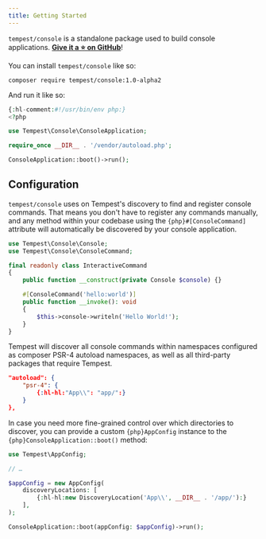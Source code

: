 ```yaml
---
title: Getting Started
---
```


`tempest/console` is a standalone package used to build console applications. [**Give it a ⭐️ on GitHub**](https://github.com/tempestphp/tempest-console)! 

You can install `tempest/console` like so:

```
composer require tempest/console:1.0-alpha2
```

And run it like so:

```php
{:hl-comment:#!/usr/bin/env php:}
<?php

use Tempest\Console\ConsoleApplication;

require_once __DIR__ . '/vendor/autoload.php';

ConsoleApplication::boot()->run();
```

## Configuration

`tempest/console` uses on Tempest's discovery to find and register console commands. That means you don't have to register any commands manually, and any method within your codebase using the `{php}#[ConsoleCommand]` attribute will automatically be discovered by your console application.

```php
use Tempest\Console\Console;
use Tempest\Console\ConsoleCommand;

final readonly class InteractiveCommand
{
    public function __construct(private Console $console) {}

    #[ConsoleCommand('hello:world')]
    public function __invoke(): void
    {
        $this->console->writeln('Hello World!');
    }
}
```

Tempest will discover all console commands within namespaces configured as composer PSR-4 autoload namespaces, as well as all third-party packages that require Tempest.

```json
"autoload": {
    "psr-4": {
        {:hl-hl:"App\\": "app/":}
    }
},
```

In case you need more fine-grained control over which directories to discover, you can provide a custom `{php}AppConfig` instance to the `{php}ConsoleApplication::boot()` method:

```php
use Tempest\AppConfig;

// …

$appConfig = new AppConfig(
    discoveryLocations: [
        {:hl-hl:new DiscoveryLocation('App\\', __DIR__ . '/app/'):}
    ],
);

ConsoleApplication::boot(appConfig: $appConfig)->run();
```